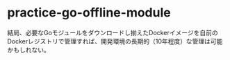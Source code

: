 # practice-go-offline-module

結局、必要なGoモジュールをダウンロードし揃えたDockerイメージを自前のDockerレジストリで管理すれば、開発環境の長期的（10年程度）な管理は可能かもしれない。